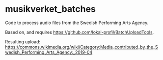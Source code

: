 # musikverket_batches
Code to process audio files from the Swedish Performing Arts Agency.

Based on, and requires https://github.com/lokal-profil/BatchUploadTools.

Resulting upload: https://commons.wikimedia.org/wiki/Category:Media_contributed_by_the_Swedish_Performing_Arts_Agency:_2019-04
